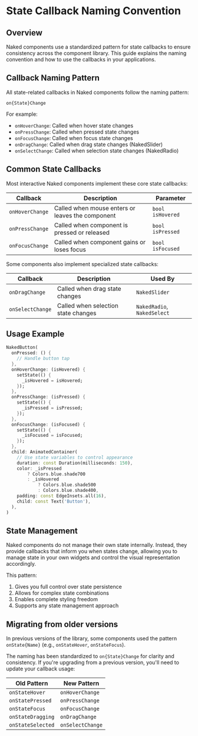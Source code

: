 # State Callback Naming Convention

## Overview

Naked components use a standardized pattern for state callbacks to ensure consistency across the component library. This guide explains the naming convention and how to use the callbacks in your applications.

## Callback Naming Pattern

All state-related callbacks in Naked components follow the naming pattern:

```
on{State}Change
```

For example:
- `onHoverChange`: Called when hover state changes
- `onPressChange`: Called when pressed state changes
- `onFocusChange`: Called when focus state changes
- `onDragChange`: Called when drag state changes (NakedSlider)
- `onSelectChange`: Called when selection state changes (NakedRadio)

## Common State Callbacks

Most interactive Naked components implement these core state callbacks:

| Callback | Description | Parameter |
|----------|-------------|-----------|
| `onHoverChange` | Called when mouse enters or leaves the component | `bool isHovered` |
| `onPressChange` | Called when component is pressed or released | `bool isPressed` |
| `onFocusChange` | Called when component gains or loses focus | `bool isFocused` |

Some components also implement specialized state callbacks:

| Callback | Description | Used By |
|----------|-------------|---------|
| `onDragChange` | Called when drag state changes | `NakedSlider` |
| `onSelectChange` | Called when selection state changes | `NakedRadio`, `NakedSelect` |

## Usage Example

```dart
NakedButton(
  onPressed: () {
    // Handle button tap
  },
  onHoverChange: (isHovered) {
    setState(() {
      _isHovered = isHovered;
    });
  },
  onPressChange: (isPressed) {
    setState(() {
      _isPressed = isPressed;
    });
  },
  onFocusChange: (isFocused) {
    setState(() {
      _isFocused = isFocused;
    });
  },
  child: AnimatedContainer(
    // Use state variables to control appearance
    duration: const Duration(milliseconds: 150),
    color: _isPressed 
        ? Colors.blue.shade700 
        : _isHovered 
            ? Colors.blue.shade500 
            : Colors.blue.shade400,
    padding: const EdgeInsets.all(16),
    child: const Text('Button'),
  ),
)
```

## State Management

Naked components do not manage their own state internally. Instead, they provide callbacks that inform you when states change, allowing you to manage state in your own widgets and control the visual representation accordingly.

This pattern:
1. Gives you full control over state persistence
2. Allows for complex state combinations
3. Enables complete styling freedom
4. Supports any state management approach

## Migrating from older versions

In previous versions of the library, some components used the pattern `onState{Name}` (e.g., `onStateHover`, `onStateFocus`). 

The naming has been standardized to `on{State}Change` for clarity and consistency. If you're upgrading from a previous version, you'll need to update your callback usage:

| Old Pattern | New Pattern |
|-------------|-------------|
| `onStateHover` | `onHoverChange` |
| `onStatePressed` | `onPressChange` |
| `onStateFocus` | `onFocusChange` |
| `onStateDragging` | `onDragChange` |
| `onStateSelected` | `onSelectChange` |